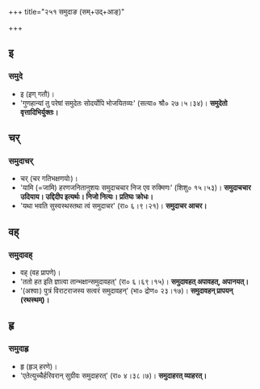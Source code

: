 +++
title="२५१ समुदाङ (सम्+उद्+आङ्)"

+++

## इ
### समुदे
- इ (इण् गतौ)।
- 'गुणहान्यां तु परेषां समुदेतः सोदर्योपि भोजयितव्यः' (सत्या० श्रौ० २७।५।३४)। **समुदेतो वृत्तादिभिर्युक्तः।**

## चर्
### समुदाचर्
- चर् (चर गतिभक्षणयोः)।
- 'यामि (=जामि) हरणजनितानुशयः समुदाचचार निज एव रुक्मिणः' (शिशु० १५।५३)। **समुदाचचार उदियाय। उद्दिदीप इत्यर्थः। निजो नित्यः। प्रतिघः क्रोधः।**
- 'यथा भवति सुस्वस्थस्तथा त्वं समुदाचर' (रा० ६।९।२१)। **समुदाचर आचर।**

## वह्
### समुदावह्
- वह् (वह प्रापणे)।
- 'ततो हत इति ज्ञात्वा तान्भक्षान्समुदावहत्' (रा० ६।६९।१५)। **समुदावहत् अपावहत्, अपानयत्।**
- '(अश्वाः) पुत्रं विराटराजस्य सत्वरं समुदावहन्' (भा० द्रोण० २३।१७)। **समुदावहन् प्रापयन् (रथस्थम्)।**

## हृ
### समुदाहृ
- हृ (हृञ् हरणे)।
- 'एतेत्युच्चैर्हरिवरान् सुग्रीवः समुदाहरत्' (रा० ४।३८।७)। **समुदाहरत् व्याहरत्।**
